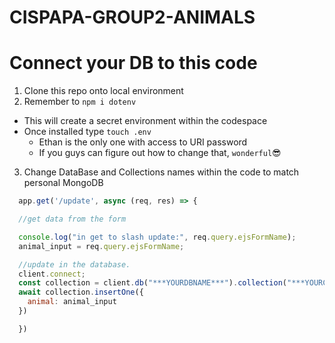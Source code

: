 # CISPAPA-GROUP2-ANIMALS
# Connect your DB to this code
1) Clone this repo onto local environment
2) Remember to `npm i dotenv`
- This will create a secret environment within the codespace
- Once installed type `touch .env`
  - Ethan is the only one with access to URI password
  - If you guys can figure out how to change that, `wonderful`:sunglasses: 
3) Change DataBase and Collections names within the code to match personal MongoDB

```javascript
  app.get('/update', async (req, res) => {

  //get data from the form 

  console.log("in get to slash update:", req.query.ejsFormName); 
  animal_input = req.query.ejsFormName; 

  //update in the database. 
  client.connect; 
  const collection = client.db("***YOURDBNAME***").collection("***YOURCOLLECTIONNAME***");
  await collection.insertOne({ 
    animal: animal_input
  })

  })
```
